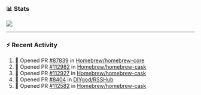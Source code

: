 ### :bar_chart: Stats

<a href="#">
  <img align="center" src="https://github-readme-stats.vercel.app/api?username=tuzi3040&show_icons=true&theme=dark" />
</a>

---

### :zap: Recent Activity

<!--START_SECTION:activity-->
1. 💪 Opened PR [#87839](https://github.com/Homebrew/homebrew-core/pull/87839) in [Homebrew/homebrew-core](https://github.com/Homebrew/homebrew-core)
2. 💪 Opened PR [#112982](https://github.com/Homebrew/homebrew-cask/pull/112982) in [Homebrew/homebrew-cask](https://github.com/Homebrew/homebrew-cask)
3. 💪 Opened PR [#112927](https://github.com/Homebrew/homebrew-cask/pull/112927) in [Homebrew/homebrew-cask](https://github.com/Homebrew/homebrew-cask)
4. 💪 Opened PR [#8404](https://github.com/DIYgod/RSSHub/pull/8404) in [DIYgod/RSSHub](https://github.com/DIYgod/RSSHub)
5. 💪 Opened PR [#112582](https://github.com/Homebrew/homebrew-cask/pull/112582) in [Homebrew/homebrew-cask](https://github.com/Homebrew/homebrew-cask)
<!--END_SECTION:activity-->
